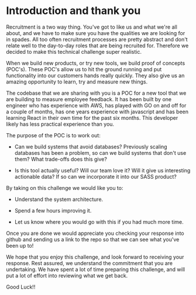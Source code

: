 # Introduction and thank you

Recruitment is a two way thing.  You've got to like us and what we're all about, and we have to make sure you have the qualities we are looking for in spades.  All too often recruitment processes are pretty abstract and don't relate well to the day-to-day roles that are being recruited for.  Therefore we decided to make this technical challenge super realistic.

When we build new products, or try new tools, we build proof of concepts (POC's).  These POC's allow us to hit the ground running and put functionality into our customers hands really quickly.  They also give us an amazing opportunity to learn, try and measure new things.

The codebase that we are sharing with you is a POC for a new tool that we are building to measure employee feedback.  It has been built by one engineer who has experience with AWS, has played with GO on and off for a couple of months, has one years experience with javascript and has been learning React in their own time for the past six months.  This developer likely has less practical experience than you.

The purpose of the POC is to work out:

* Can we build systems that avoid databases?  Previously scaling databases has been a problem, so can we build systems that don't use them?  What trade-offs does this give?

* Is this tool actually useful?  Will our team love it?  Will it give us interesting actionable data?  If so can we incorporate it into our SASS product?

By taking on this challenge we would like you to:

* Understand the system architecture.

* Spend a few hours improving it.

* Let us know where you would go with this if you had much more time.


Once you are done we would appreciate you checking your response into github and sending us a link to the repo so that we can see what you've been up to!

We hope that you enjoy this challenge, and look forward to receiving your response.  Rest assured, we understand the commitment that you are undertaking. We have spent a lot of time preparing this challenge, and will put a lot of effort into reviewing what we get back.

Good Luck!!

